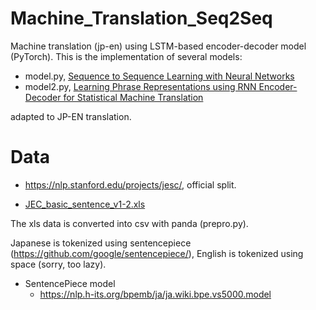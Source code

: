 # Machine_Translation_Seq2Seq

Machine translation (jp-en) using LSTM-based encoder-decoder model (PyTorch).
This is the implementation of several models:

- model.py, [Sequence to Sequence Learning with Neural Networks](https://arxiv.org/abs/1409.3215)
- model2.py, [Learning Phrase Representations using RNN Encoder-Decoder for Statistical Machine Translation](https://arxiv.org/abs/1406.1078)

adapted to JP-EN translation.
  
# Data

- https://nlp.stanford.edu/projects/jesc/, official split.

- [JEC_basic_sentence_v1-2.xls](http://nlp.ist.i.kyoto-u.ac.jp/EN/index.php?JEC%20Basic%20Sentence%20Data)

The xls data is converted into csv with panda (prepro.py).

Japanese is tokenized using sentencepiece (https://github.com/google/sentencepiece/), English is tokenized using space (sorry, too lazy).

- SentencePiece model 
    - https://nlp.h-its.org/bpemb/ja/ja.wiki.bpe.vs5000.model
